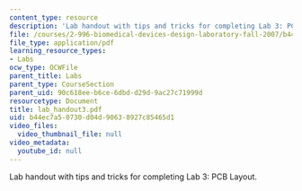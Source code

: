 ```yaml
---
content_type: resource
description: 'Lab handout with tips and tricks for completing Lab 3: PCB Layout.'
file: /courses/2-996-biomedical-devices-design-laboratory-fall-2007/b44ec7a50730d04d90638927c85465d1_lab_handout3.pdf
file_type: application/pdf
learning_resource_types:
- Labs
ocw_type: OCWFile
parent_title: Labs
parent_type: CourseSection
parent_uid: 90c618ee-b6ce-6dbd-d29d-9ac27c71999d
resourcetype: Document
title: lab_handout3.pdf
uid: b44ec7a5-0730-d04d-9063-8927c85465d1
video_files:
  video_thumbnail_file: null
video_metadata:
  youtube_id: null
---
```

Lab handout with tips and tricks for completing Lab 3: PCB Layout.

